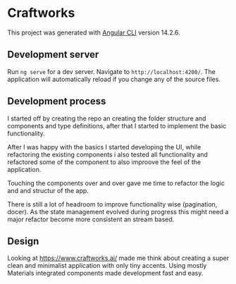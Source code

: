 # Craftworks

This project was generated with [Angular CLI](https://github.com/angular/angular-cli) version 14.2.6.

## Development server

Run `ng serve` for a dev server. Navigate to `http://localhost:4200/`. The application will automatically reload if you change any of the source files.

## Development process

I started off by creating the repo an creating the folder structure and components and type definitions, after that I started to implement the basic functionality.

After I was happy with the basics I started developing the UI, while refactoring the existing components i also tested all functionality and refactored some of the component to also improove the feel of the application.

Touching the components over and over gave me time to refactor the logic and and structur of the app.

There is still a lot of headroom to improve functionality wise (pagination, docer). As the state management evolved during progress this might need a major refactor become more consistent an stream based.

## Design

Looking at https://www.craftworks.ai/ made me think about creating a super clean and minimalist application with only tiny accents.
Using mostly Materials integrated components made development fast and easy.
